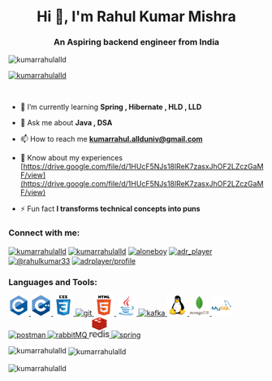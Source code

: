 <h1 align="center">Hi 👋, I'm Rahul Kumar Mishra</h1>
<h3 align="center">An Aspiring backend engineer from India</h3>

<p align="left"> <img src="https://komarev.com/ghpvc/?username=kumarrahulalld&label=Profile%20views&color=0e75b6&style=flat" alt="kumarrahulalld" /> </p>

<p align="left"> <a href="https://github.com/ryo-ma/github-profile-trophy"><img src="https://github-profile-trophy.vercel.app/?username=kumarrahulalld" alt="kumarrahulalld" /></a> </p>

<p align="left"> <a href="https://twitter.com/" target="blank"><img src="https://img.shields.io/twitter/follow/?logo=twitter&style=for-the-badge" alt="" /></a> </p>

- 🌱 I’m currently learning **Spring , Hibernate , HLD , LLD**

- 💬 Ask me about **Java , DSA**

- 📫 How to reach me **kumarrahul.allduniv@gmail.com**

- 📄 Know about my experiences [https://drive.google.com/file/d/1HUcF5NJs18lReK7zasxJhOF2LZczGaMF/view](https://drive.google.com/file/d/1HUcF5NJs18lReK7zasxJhOF2LZczGaMF/view)

- ⚡ Fun fact **I transforms technical concepts into puns**

<h3 align="left">Connect with me:</h3>
<p align="left">
<a href="https://linkedin.com/in/kumarrahulalld" target="blank"><img align="center" src="https://raw.githubusercontent.com/rahuldkjain/github-profile-readme-generator/master/src/images/icons/Social/linked-in-alt.svg" alt="kumarrahulalld" height="30" width="40" /></a>
<a href="https://www.codechef.com/users/kumarrahulalld" target="blank"><img align="center" src="https://cdn.jsdelivr.net/npm/simple-icons@3.1.0/icons/codechef.svg" alt="kumarrahulalld" height="30" width="40" /></a>
<a href="https://www.hackerrank.com/aloneboy" target="blank"><img align="center" src="https://raw.githubusercontent.com/rahuldkjain/github-profile-readme-generator/master/src/images/icons/Social/hackerrank.svg" alt="aloneboy" height="30" width="40" /></a>
<a href="https://www.leetcode.com/adr_player" target="blank"><img align="center" src="https://raw.githubusercontent.com/rahuldkjain/github-profile-readme-generator/master/src/images/icons/Social/leet-code.svg" alt="adr_player" height="30" width="40" /></a>
<a href="https://www.hackerearth.com/@rahulkumar33" target="blank"><img align="center" src="https://raw.githubusercontent.com/rahuldkjain/github-profile-readme-generator/master/src/images/icons/Social/hackerearth.svg" alt="@rahulkumar33" height="30" width="40" /></a>
<a href="https://auth.geeksforgeeks.org/user/adrplayer/profile" target="blank"><img align="center" src="https://raw.githubusercontent.com/rahuldkjain/github-profile-readme-generator/master/src/images/icons/Social/geeks-for-geeks.svg" alt="adrplayer/profile" height="30" width="40" /></a>
</p>

<h3 align="left">Languages and Tools:</h3>
<p align="left"> <a href="https://www.cprogramming.com/" target="_blank" rel="noreferrer"> <img src="https://raw.githubusercontent.com/devicons/devicon/master/icons/c/c-original.svg" alt="c" width="40" height="40"/> </a> <a href="https://www.w3schools.com/cpp/" target="_blank" rel="noreferrer"> <img src="https://raw.githubusercontent.com/devicons/devicon/master/icons/cplusplus/cplusplus-original.svg" alt="cplusplus" width="40" height="40"/> </a> <a href="https://www.w3schools.com/css/" target="_blank" rel="noreferrer"> <img src="https://raw.githubusercontent.com/devicons/devicon/master/icons/css3/css3-original-wordmark.svg" alt="css3" width="40" height="40"/> </a> <a href="https://git-scm.com/" target="_blank" rel="noreferrer"> <img src="https://www.vectorlogo.zone/logos/git-scm/git-scm-icon.svg" alt="git" width="40" height="40"/> </a> <a href="https://www.w3.org/html/" target="_blank" rel="noreferrer"> <img src="https://raw.githubusercontent.com/devicons/devicon/master/icons/html5/html5-original-wordmark.svg" alt="html5" width="40" height="40"/> </a> <a href="https://www.java.com" target="_blank" rel="noreferrer"> <img src="https://raw.githubusercontent.com/devicons/devicon/master/icons/java/java-original.svg" alt="java" width="40" height="40"/> </a> <a href="https://kafka.apache.org/" target="_blank" rel="noreferrer"> <img src="https://www.vectorlogo.zone/logos/apache_kafka/apache_kafka-icon.svg" alt="kafka" width="40" height="40"/> </a> <a href="https://www.linux.org/" target="_blank" rel="noreferrer"> <img src="https://raw.githubusercontent.com/devicons/devicon/master/icons/linux/linux-original.svg" alt="linux" width="40" height="40"/> </a> <a href="https://www.mongodb.com/" target="_blank" rel="noreferrer"> <img src="https://raw.githubusercontent.com/devicons/devicon/master/icons/mongodb/mongodb-original-wordmark.svg" alt="mongodb" width="40" height="40"/> </a> <a href="https://www.mysql.com/" target="_blank" rel="noreferrer"> <img src="https://raw.githubusercontent.com/devicons/devicon/master/icons/mysql/mysql-original-wordmark.svg" alt="mysql" width="40" height="40"/> </a> <a href="https://postman.com" target="_blank" rel="noreferrer"> <img src="https://www.vectorlogo.zone/logos/getpostman/getpostman-icon.svg" alt="postman" width="40" height="40"/> </a> <a href="https://www.rabbitmq.com" target="_blank" rel="noreferrer"> <img src="https://www.vectorlogo.zone/logos/rabbitmq/rabbitmq-icon.svg" alt="rabbitMQ" width="40" height="40"/> </a> <a href="https://redis.io" target="_blank" rel="noreferrer"> <img src="https://raw.githubusercontent.com/devicons/devicon/master/icons/redis/redis-original-wordmark.svg" alt="redis" width="40" height="40"/> </a> <a href="https://spring.io/" target="_blank" rel="noreferrer"> <img src="https://www.vectorlogo.zone/logos/springio/springio-icon.svg" alt="spring" width="40" height="40"/> </a> </p>

<p><img align="left" src="https://github-readme-stats.vercel.app/api/top-langs?username=kumarrahulalld&show_icons=true&locale=en&layout=compact" alt="kumarrahulalld" /></p>

<p>&nbsp;<img align="center" src="https://github-readme-stats.vercel.app/api?username=kumarrahulalld&show_icons=true&locale=en" alt="kumarrahulalld" /></p>

<p><img align="center" src="https://github-readme-streak-stats.herokuapp.com/?user=kumarrahulalld&" alt="kumarrahulalld" /></p>
